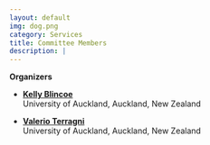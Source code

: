 ```yaml
---
layout: default
img: dog.png
category: Services
title: Committee Members
description: |
---
```

  **Organizers**
  
  * [**Kelly Blincoe**](https://kblincoe.github.io/) <br> University of Auckland, Auckland, New Zealand
  
  * [**Valerio Terragni**](https://valerio-terragni.github.io/) <br> University of Auckland, Auckland, New Zealand
  
  